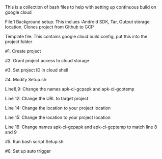 This is a collection of bash files to help with setting up continuous build on google cloud

File.1 Background setup. This inclues :Android SDK, Tar, Output storage location, Clones project from Github to GCP

Template file. This contains google cloud build config, put this into the project folder

#1. Create project

#2. Grant project access to cloud storage

#3. Set project ID in cloud shell

#4. Modify Setup.sh:

Line8,9: Change the names apk-ci-gcpapk and apk-ci-gcptemp 

Line 12: Change the URL to target project

Line 14: Change the location to your project location

Line 15: Change the location to your project location

Line 16: Change names apk-ci-gcpapk and apk-ci-gcptemp to match line 8 and 9

#5. Run bash script Setup.sh

#6. Set up auto trigger
